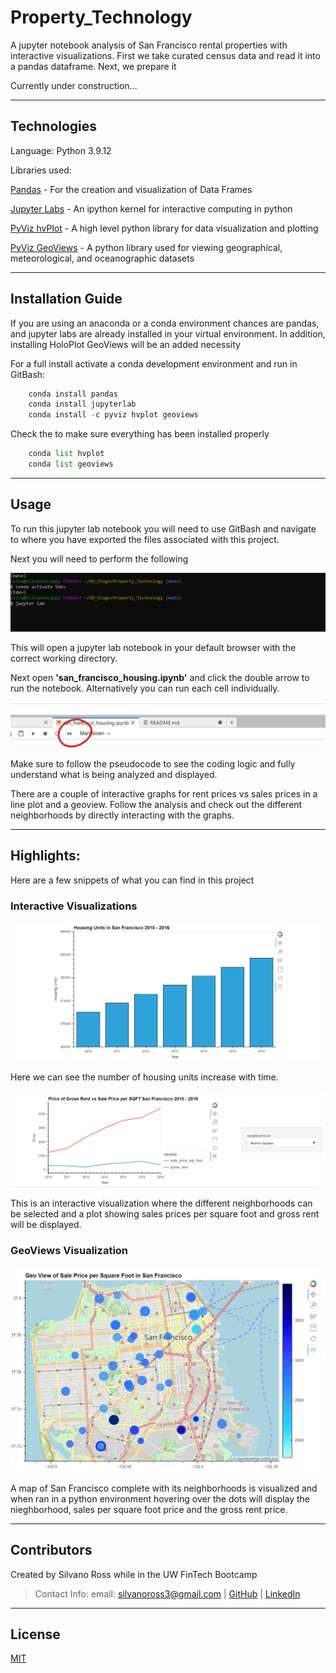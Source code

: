 # Property_Technology
A jupyter notebook analysis of San Francisco rental properties with interactive visualizations. First we take curated census data and read it into a pandas dataframe. Next, we prepare it 

Currently under construction...


---

## Technologies

Language: Python 3.9.12

Libraries used:

[Pandas](https://pandas.pydata.org/pandas-docs/stable/index.html) - For the creation and visualization of Data Frames

[Jupyter Labs](https://jupyter.org/) - An ipython kernel for interactive computing in python

[PyViz hvPlot](https://hvplot.holoviz.org/index.html) - A high level python library for data visualization and plotting

[PyViz GeoViews](https://geoviews.org/) - A python library used for viewing geographical, meteorological, and oceanographic datasets


---

## Installation Guide

If you are using an anaconda or a conda environment chances are pandas, and jupyter labs are already installed in your virtual environment. In addition, installing HoloPlot GeoViews will be an added necessity 

For a full install activate a conda development environment and run in GitBash:
```python
    conda install pandas
    conda install jupyterlab
    conda install -c pyviz hvplot geoviews
```

Check the to make sure everything has been installed properly
```python
    conda list hvplot
    conda list geoviews
```


---

## Usage

To run this jupyter lab notebook you will need to use GitBash and navigate to where you have exported the files associated with this project.

Next you will need to perform the following

![activate](readme_images/activate.png)

This will open a jupyter lab notebook in your default browser with the correct working directory.

Next open **'san_francisco_housing.ipynb'** and click the double arrow to run the notebook. Alternatively you can run each cell individually.

![doublearrow](readme_images/double_arrow.png)

Make sure to follow the pseudocode to see the coding logic and fully understand what is being analyzed and displayed.

There are a couple of interactive graphs for rent prices vs sales prices in a line plot and a geoview. Follow the analysis and
check out the different neighborhoods by directly interacting with the graphs.


---

## Highlights:

Here are a few snippets of what you can find in this project

### Interactive Visualizations

![housing_units](readme_images/housing_units_sfo.png)

Here we can see the number of housing units increase with time.

![sales_gross_rent](readme_images/sales_gross_rent.png)

This is an interactive visualization where the different neighborhoods can be selected and a plot showing sales prices per square foot and gross rent will be displayed.

### GeoViews Visualization

![geo_view](readme_images/geo_views.png)

A map of San Francisco complete with its neighborhoods is visualized and when ran in a python environment hovering over the dots will display the nieghborhood, sales per square foot price and the gross rent price.


---

## Contributors

Created by Silvano Ross while in the UW FinTech Bootcamp
> Contact Info:
> email: silvanoross3@gmail.com |
> [GitHub](https://github.com/silvanoross) |
> [LinkedIn](https://www.linkedin.com/in/silvano-ross-b6a15a93/)

---

## License

[MIT](LICENSE)
